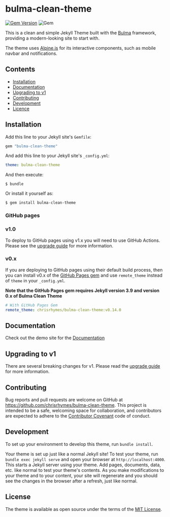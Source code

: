 # bulma-clean-theme

[![Gem Version](https://badge.fury.io/rb/bulma-clean-theme.svg)](https://badge.fury.io/rb/bulma-clean-theme)
![Gem](https://img.shields.io/gem/dt/bulma-clean-theme.svg)

This is a clean and simple Jekyll Theme built with the [Bulma](https://bulma.io/) framework, providing a modern-looking site to start with. 

The theme uses [Alpine.js](https://github.com/alpinejs/alpine) for its interactive components, such as mobile navbar and notifications.

## Contents

* [Installation](#installation)
* [Documentation](#documentation)
* [Upgrading to v1](#upgrading-to-v1)
* [Contributing](#contributing)
* [Development](#development)
* [Licence](#licence)


## Installation

Add this line to your Jekyll site's `Gemfile`:

```ruby
gem "bulma-clean-theme"
```

And add this line to your Jekyll site's `_config.yml`:

```yaml
theme: bulma-clean-theme
```

And then execute:

    $ bundle

Or install it yourself as:

    $ gem install bulma-clean-theme

### GitHub pages

### v1.0

To deploy to GitHub pages using v1.x you will need to use GitHub Actions. Please see the [upgrade guide](https://www.csrhymes.com/bulma-clean-theme/docs/getting-started/upgrading-to-v1/) for more information.

### v0.x

If you are deploying to GitHub pages using their default build process, then you can install v0.x of the [GitHub Pages gem](https://github.com/github/pages-gem) and use `remote_theme` instead of `theme` in your `_config.yml`. 

**Note that the GitHub Pages gem requires Jekyll version 3.9 and version 0.x of Bulma Clean Theme**

```yaml
# With GitHub Pages Gem
remote_theme: chrisrhymes/bulma-clean-theme:v0.14.0
```

## Documentation

Check out the demo site for the [Documentation](https://www.csrhymes.com/bulma-clean-theme/docs/)

## Upgrading to v1

There are several breaking changes for v1. Please read the [upgrade guide](https://www.csrhymes.com/bulma-clean-theme/docs/getting-started/upgrading-to-v1/) for more information.

## Contributing

Bug reports and pull requests are welcome on GitHub at https://github.com/chrisrhymes/bulma-clean-theme. This project is intended to be a safe, welcoming space for collaboration, and contributors are expected to adhere to the [Contributor Covenant](http://contributor-covenant.org) code of conduct.

## Development

To set up your environment to develop this theme, run `bundle install`.

Your theme is set up just like a normal Jekyll site! To test your theme, run `bundle exec jekyll serve` and open your browser at `http://localhost:4000`. This starts a Jekyll server using your theme. Add pages, documents, data, etc. like normal to test your theme's contents. As you make modifications to your theme and to your content, your site will regenerate and you should see the changes in the browser after a refresh, just like normal.

## License

The theme is available as open source under the terms of the [MIT License](https://opensource.org/licenses/MIT).

